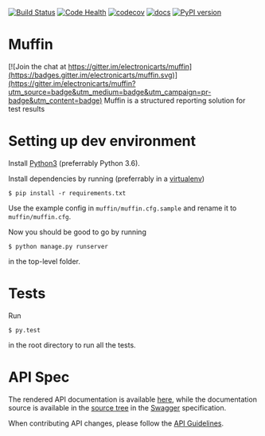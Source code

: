 [![Build Status](https://travis-ci.org/electronicarts/muffin.svg?branch=master)](https://travis-ci.org/electronicarts/muffin)
[![Code Health](https://landscape.io/github/electronicarts/muffin/master/landscape.svg?style=flat)](https://landscape.io/github/electronicarts/muffin/master)
[![codecov](https://codecov.io/gh/electronicarts/muffin/branch/master/graph/badge.svg)](https://codecov.io/gh/electronicarts/muffin)
[![docs](https://img.shields.io/badge/docs-Read-blue.svg)](https://electronicarts.github.io/muffin/)
[![PyPI version](https://badge.fury.io/py/MuffinService.svg)](https://badge.fury.io/py/MuffinService)

# Muffin

[![Join the chat at https://gitter.im/electronicarts/muffin](https://badges.gitter.im/electronicarts/muffin.svg)](https://gitter.im/electronicarts/muffin?utm_source=badge&utm_medium=badge&utm_campaign=pr-badge&utm_content=badge)
Muffin is a structured reporting solution for test results

# Setting up dev environment
Install [Python3](https://www.python.org/downloads/) (preferrably Python 3.6).

Install dependencies by running (preferrably in a [virtualenv](https://virtualenv.pypa.io/en/latest/))

`$ pip install -r requirements.txt`

Use the example config in `muffin/muffin.cfg.sample` and rename it to `muffin/muffin.cfg`.

Now you should be good to go by running

`$ python manage.py runserver`

in the top-level folder.

# Tests
Run

`$ py.test`

in the root directory to run all the tests.

# API Spec
The rendered API documentation is available [here](https://electronicarts.github.io/muffin/api/), while the documentation 
source is available in the [source tree](docs) in the [Swagger](http://swagger.io/) specification.

When contributing API changes, please follow the [API Guidelines](api_guidelines.md).
